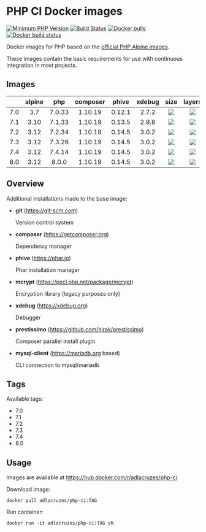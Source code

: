 # PHP CI Docker images

[![Minimum PHP Version](https://img.shields.io/badge/php-%3E%3D%207.0-8892BF.svg?style=square)](https://php.net/)
[![Build Status](https://travis-ci.org/adlacruzes/php-ci-docker.svg?branch=master)](https://travis-ci.org/adlacruzes/php-ci-docker)
[![Docker pulls](https://img.shields.io/docker/pulls/adlacruzes/php-ci?style=square)](https://hub.docker.com/r/adlacruzes/php-ci)
[![Docker build status](https://img.shields.io/docker/cloud/build/adlacruzes/php-ci?style=square)](https://hub.docker.com/r/adlacruzes/php-ci/builds)

Docker images for PHP based on the [official PHP Alpine images](https://hub.docker.com/r/_/php/).

These images contain the basic requirements for use with continuous integration in most projects.

## Images

|     | alpine | php    | composer | phive  | xdebug | size                                                                | layers
| --- | :---:  | :---:  | :---:    | :---:  | :---:  | :---:                                                               | :---:
| 7.0 | 3.7    | 7.0.33 | 1.10.19  | 0.12.1 | 2.7.2  | ![](https://img.shields.io/docker/image-size/adlacruzes/php-ci/7.0?style=square) | ![](https://img.shields.io/microbadger/layers/adlacruzes/php-ci/7.0?style=square)
| 7.1 | 3.10   | 7.1.33 | 1.10.19  | 0.13.5 | 2.9.8  | ![](https://img.shields.io/docker/image-size/adlacruzes/php-ci/7.1?style=square) | ![](https://img.shields.io/microbadger/layers/adlacruzes/php-ci/7.1?style=square)
| 7.2 | 3.12   | 7.2.34 | 1.10.19  | 0.14.5 | 3.0.2  | ![](https://img.shields.io/docker/image-size/adlacruzes/php-ci/7.2?style=square) | ![](https://img.shields.io/microbadger/layers/adlacruzes/php-ci/7.2?style=square)
| 7.3 | 3.12   | 7.3.26 | 1.10.19  | 0.14.5 | 3.0.2  | ![](https://img.shields.io/docker/image-size/adlacruzes/php-ci/7.3?style=square) | ![](https://img.shields.io/microbadger/layers/adlacruzes/php-ci/7.3?style=square)
| 7.4 | 3.12   | 7.4.14 | 1.10.19  | 0.14.5 | 3.0.2  | ![](https://img.shields.io/docker/image-size/adlacruzes/php-ci/7.4?style=square) | ![](https://img.shields.io/microbadger/layers/adlacruzes/php-ci/7.4?style=square)
| 8.0 | 3.12   | 8.0.0  | 1.10.19  | 0.14.5 | 3.0.2  | ![](https://img.shields.io/docker/image-size/adlacruzes/php-ci/8.0?style=square) | ![](https://img.shields.io/microbadger/layers/adlacruzes/php-ci/8.0?style=square)

## Overview

Additional installations made to the base image:

* **git** (https://git-scm.com) 
    
    Version control system

* **composer** (https://getcomposer.org) 
    
    Dependency manager

* **phive** (https://phar.io) 
    
    Phar installation manager

* **mcrypt** (https://pecl.php.net/package/mcrypt) 
    
    Encryption library (legacy purposes only)

* **xdebug** (https://xdebug.org) 
    
    Debugger

* **prestissimo** (https://github.com/hirak/prestissimo) 
    
    Composer parallel install plugin

* **mysql-client** (https://mariadb.org based)
    
    CLI connection to mysql/mariadb

## Tags

Available tags:

* 7.0
* 7.1
* 7.2
* 7.3
* 7.4
* 8.0

## Usage

Images are available at https://hub.docker.com/r/adlacruzes/php-ci

Download image:

```
docker pull adlacruzes/php-ci:TAG
```

Run container:

```
docker run -it adlacruzes/php-ci:TAG sh
```
